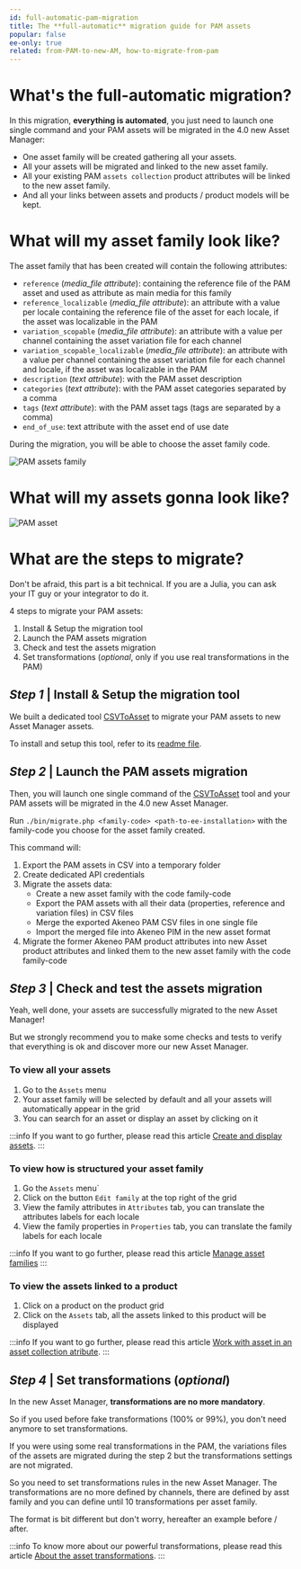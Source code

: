 ```yaml
---
id: full-automatic-pam-migration
title: The **full-automatic** migration guide for PAM assets
popular: false
ee-only: true
related: from-PAM-to-new-AM, how-to-migrate-from-pam
---
```


# What's the full-automatic migration?
In this migration, **everything is automated**, you just need to launch one single command and your PAM assets will be migrated in the 4.0 new Asset Manager:
- One asset family will be created gathering all your assets.
- All your assets will be migrated and linked to the new asset family.
- All your existing PAM `assets collection` product attributes will be linked to the new asset family.
- And all your links between assets and products / product models will be kept.

# What will my asset family look like?
The asset family that has been created will contain the following attributes:
- `reference` (*media_file attribute*): containing the reference file of the PAM asset and used as attribute as main media for this family
- `reference_localizable` (*media_file attribute*): an attribute with a value per locale containing the reference file of the asset for each locale, if the asset was localizable in the PAM
- `variation_scopable` (*media_file attribute*): an attribute with a value per channel containing the asset variation file for each channel
- `variation_scopable_localizable` (*media_file attribute*): an attribute with a value per channel containing the asset variation file for each channel and locale, if the asset was localizable in the PAM
- `description` (*text attribute*):  with the PAM asset description
- `categories` (*text attribute*): with the PAM asset categories separated by a comma
- `tags` (*text attribute*): with the PAM asset tags (tags are separated by a comma)
- `end_of_use`: text attribute with the asset end of use date

During the migration, you will be able to choose the asset family code.

![PAM assets family](pam-assets-family.png)

# What will my assets gonna look like?

![PAM asset](pam-asset.png)

# What are the steps to migrate?
Don't be afraid, this part is a bit technical. If you are a Julia, you can ask your IT guy or your integrator to do it.

4 steps to migrate your PAM assets:
1. Install & Setup the migration tool
1. Launch the PAM assets migration
1. Check and test the assets migration
1. Set transformations (*optional*, only if you use real transformations in the PAM)


## _Step 1_ | Install & Setup the migration tool
We built a dedicated tool [CSVToAsset](https://github.com/akeneo/CsvToAsset) to migrate your PAM assets to new Asset Manager assets.

To install and setup this tool, refer to its [readme file](https://github.com/akeneo/CsvToAsset/blob/master/README.md).

## _Step 2_ | Launch the PAM assets migration
Then, you will launch one single command of the [CSVToAsset](https://github.com/akeneo/CsvToAsset) tool and your PAM assets will be migrated in the 4.0 new Asset Manager.

Run `./bin/migrate.php <family-code> <path-to-ee-installation>` with the family-code you choose for the asset family created.

This command will:
1. Export the PAM assets in CSV into a temporary folder
1. Create dedicated API credentials
1. Migrate the assets data:
    - Create a new asset family with the code family-code
    - Export the PAM assets with all their data (properties, reference and variation files) in CSV files
    - Merge the exported Akeneo PAM CSV files in one single file
    - Import the merged file into Akeneo PIM in the new asset format
1. Migrate the former Akeneo PAM product attributes into new Asset product attributes and linked them to the new asset family with the code family-code

## _Step 3_ | Check and test the assets migration
Yeah, well done, your assets are successfully migrated to the new Asset Manager!

But we strongly recommend you to make some checks and tests to verify that everything is ok and discover more our new Asset Manager.

### To view all your assets
1. Go to the `Assets` menu
1. Your asset family will be selected by default and all your assets will automatically appear in the grid
1. You can search for an asset or display an asset by clicking on it

:::info
If you want to go further, please read this article [Create and display assets](create-and-display-assets.html).
:::

### To view how is structured your asset family
1. Go the `Assets` menu`
1. Click on the button `Edit family` at the top right of the grid
1. View the family attributes in `Attributes` tab, you can translate the attributes labels for each locale
1. View the family properties in `Properties` tab, you can translate the family labels for each locale

:::info
If you want to go further, please read this article [Manage asset families](manage-asset-families.html)
:::

### To view the assets linked to a product
1. Click on a product on the product grid
1. Click on the `Assets` tab, all the assets linked to this product will be displayed

:::info
If you want to go further, please read this article [Work with asset in an asset collection atribute](work-with-assets-in-an-asset-collection-attribute-ee-only.html).
:::

## _Step 4_ | Set transformations (*optional*)
In the new Asset Manager, **transformations are no more mandatory**.

So if you used before fake transformations (100% or 99%), you don't need anymore to set transformations.

If you were using some real transformations in the PAM, the variations files of the assets are migrated during the step 2 but the transformations settings are not migrated.

So you need to set transformations rules in the new Asset Manager.
The transformations are no more defined by channels, there are defined by asst family and you can define until 10 transformations per asset family.

The format is bit different but don't worry, hereafter an example before / after.
<!-- TODO -->

:::info
To know more about our powerful transformations, please read this article [About the asset transformations](assets-transformation.html).
:::
